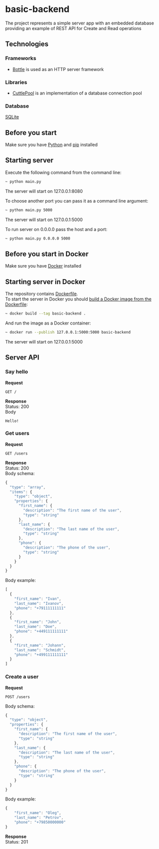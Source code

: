 # basic-backend
The project represents a simple server app with an embedded database providing an example of REST API for Create and Read operations

## Technologies
### Frameworks  
- [Bottle](https://bottlepy.org/docs/dev/) is used as an HTTP server framework
### Libraries
- [CuttlePool](https://pypi.org/project/cuttlepool/) is an implementation of a database connection pool
### Database 
[SQLite](https://www.sqlite.org/index.html)

## Before you start
Make sure you have [Python](https://www.python.org/) and [pip](https://pip.pypa.io/en/stable/quickstart/) installed  

## Starting server
Execute the following command from the command line:  
```sh
~ python main.py
```  
The server will start on 127.0.0.1:8080  
  
To choose another port you can pass it as a command line argument:  
```sh
~ python main.py 5000
```  
The server will start on 127.0.0.1:5000  
  
To run server on 0.0.0.0 pass the host and a port:  
```sh
~ python main.py 0.0.0.0 5000
```  
## Before you start in Docker
Make sure you have [Docker](https://www.docker.com/) installed  
## Starting server in Docker
The repository contains [Dockerfile](https://github.com/kisliakovsky/basic-backend/blob/main/Dockerfile).  
To start the server in Docker you should [build a Docker image from the Dockerfile](https://docs.docker.com/language/python/build-images/#build-an-image):  
```sh
~ docker build --tag basic-backend .
```
And run the image as a Docker container:  
```sh
~ docker run --publish 127.0.0.1:5000:5000 basic-backend
```
The server will start on 127.0.0.1:5000

## Server API
### Say hello
**Request**  
```
GET /
```
**Response**  
Status: 200  
Body
```
Hello!
```
### Get users
**Request**  
```
GET /users
```
**Response**  
Status: 200  
Body schema:  
```js
{
  "type": "array",
  "items": {
    "type": "object",
    "properties": {
      "first_name": {
        "description": "The first name of the user",
        "type": "string"
      },
      "last_name": {
        "description": "The last name of the user",
        "type": "string"
      },
      "phone": {
        "description": "The phone of the user",
        "type": "string"
      }
    }
  }
}
```
Body example:
```js
[
  {
    "first_name": "Ivan",
    "last_name": "Ivanov",
    "phone": "+79111111111"
  },
  {
    "first_name": "John",
    "last_name": "Doe",
    "phone": "+449111111111"
  },
  {
    "first_name": "Johann",
    "last_name": "Schmidt",
    "phone": "+499111111111"
  }
]
```
### Create a user
**Request**   
```
POST /users
```
Body schema:  
```js
{
  "type": "object",
  "properties": {
    "first_name": {
      "description": "The first name of the user",
      "type": "string"
    },
    "last_name": {
      "description": "The last name of the user",
      "type": "string"
    },
    "phone": {
      "description": "The phone of the user",
      "type": "string"
    }
  }
}
```
Body example:  
```js
{
    "first_name": "Oleg",
    "last_name": "Petrov",
    "phone": "+79850000000"
}
```
**Response**  
Status: 201

